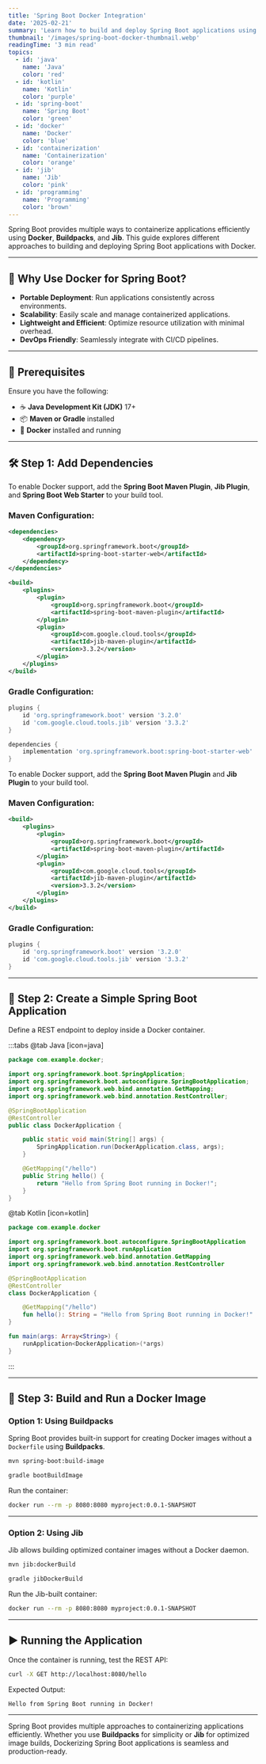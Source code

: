 ```yaml
---
title: 'Spring Boot Docker Integration'
date: '2025-02-21'
summary: 'Learn how to build and deploy Spring Boot applications using Docker with Buildpacks and Jib for efficient containerization.'
thumbnail: '/images/spring-boot-docker-thumbnail.webp'
readingTime: '3 min read'
topics:
  - id: 'java'
    name: 'Java'
    color: 'red'
  - id: 'kotlin'
    name: 'Kotlin'
    color: 'purple'
  - id: 'spring-boot'
    name: 'Spring Boot'
    color: 'green'
  - id: 'docker'
    name: 'Docker'
    color: 'blue'
  - id: 'containerization'
    name: 'Containerization'
    color: 'orange'
  - id: 'jib'
    name: 'Jib'
    color: 'pink'
  - id: 'programming'
    name: 'Programming'
    color: 'brown'
---
```


Spring Boot provides multiple ways to containerize applications efficiently using **Docker**, **Buildpacks**, and **Jib**. This guide explores different approaches to building and deploying Spring Boot applications with Docker.

---

## 🌟 Why Use Docker for Spring Boot?

- **Portable Deployment**: Run applications consistently across environments.
- **Scalability**: Easily scale and manage containerized applications.
- **Lightweight and Efficient**: Optimize resource utilization with minimal overhead.
- **DevOps Friendly**: Seamlessly integrate with CI/CD pipelines.

---

## 🌟 Prerequisites

Ensure you have the following:

- ☕ **Java Development Kit (JDK)** 17+
- 📦 **Maven or Gradle** installed
- 🐳 **Docker** installed and running

---

## 🛠️ Step 1: Add Dependencies

To enable Docker support, add the **Spring Boot Maven Plugin**, **Jib Plugin**, and **Spring Boot Web Starter** to your build tool.

### Maven Configuration:

```xml
<dependencies>
    <dependency>
        <groupId>org.springframework.boot</groupId>
        <artifactId>spring-boot-starter-web</artifactId>
    </dependency>
</dependencies>

<build>
    <plugins>
        <plugin>
            <groupId>org.springframework.boot</groupId>
            <artifactId>spring-boot-maven-plugin</artifactId>
        </plugin>
        <plugin>
            <groupId>com.google.cloud.tools</groupId>
            <artifactId>jib-maven-plugin</artifactId>
            <version>3.3.2</version>
        </plugin>
    </plugins>
</build>
```

### Gradle Configuration:

```groovy
plugins {
    id 'org.springframework.boot' version '3.2.0'
    id 'com.google.cloud.tools.jib' version '3.3.2'
}

dependencies {
    implementation 'org.springframework.boot:spring-boot-starter-web'
}
```

To enable Docker support, add the **Spring Boot Maven Plugin** and **Jib Plugin** to your build tool.

### Maven Configuration:

```xml
<build>
    <plugins>
        <plugin>
            <groupId>org.springframework.boot</groupId>
            <artifactId>spring-boot-maven-plugin</artifactId>
        </plugin>
        <plugin>
            <groupId>com.google.cloud.tools</groupId>
            <artifactId>jib-maven-plugin</artifactId>
            <version>3.3.2</version>
        </plugin>
    </plugins>
</build>
```

### Gradle Configuration:

```groovy
plugins {
    id 'org.springframework.boot' version '3.2.0'
    id 'com.google.cloud.tools.jib' version '3.3.2'
}
```

---

## 📖 Step 2: Create a Simple Spring Boot Application

Define a REST endpoint to deploy inside a Docker container.

:::tabs
@tab Java [icon=java]

```java
package com.example.docker;

import org.springframework.boot.SpringApplication;
import org.springframework.boot.autoconfigure.SpringBootApplication;
import org.springframework.web.bind.annotation.GetMapping;
import org.springframework.web.bind.annotation.RestController;

@SpringBootApplication
@RestController
public class DockerApplication {

    public static void main(String[] args) {
        SpringApplication.run(DockerApplication.class, args);
    }

    @GetMapping("/hello")
    public String hello() {
        return "Hello from Spring Boot running in Docker!";
    }
}
```

@tab Kotlin [icon=kotlin]

```kotlin
package com.example.docker

import org.springframework.boot.autoconfigure.SpringBootApplication
import org.springframework.boot.runApplication
import org.springframework.web.bind.annotation.GetMapping
import org.springframework.web.bind.annotation.RestController

@SpringBootApplication
@RestController
class DockerApplication {

    @GetMapping("/hello")
    fun hello(): String = "Hello from Spring Boot running in Docker!"
}

fun main(args: Array<String>) {
    runApplication<DockerApplication>(*args)
}
```

:::

---

## 🐳 Step 3: Build and Run a Docker Image

### Option 1: Using Buildpacks

Spring Boot provides built-in support for creating Docker images without a `Dockerfile` using **Buildpacks**.

```bash
mvn spring-boot:build-image
```

```bash
gradle bootBuildImage
```

Run the container:

```bash
docker run --rm -p 8080:8080 myproject:0.0.1-SNAPSHOT
```

---

### Option 2: Using Jib

Jib allows building optimized container images without a Docker daemon.

```bash
mvn jib:dockerBuild
```

```bash
gradle jibDockerBuild
```

Run the Jib-built container:

```bash
docker run --rm -p 8080:8080 myproject:0.0.1-SNAPSHOT
```

---

## ▶️ Running the Application

Once the container is running, test the REST API:

```bash
curl -X GET http://localhost:8080/hello
```

Expected Output:

```plaintext
Hello from Spring Boot running in Docker!
```

---

Spring Boot provides multiple approaches to containerizing applications efficiently. Whether you use **Buildpacks** for simplicity or **Jib** for optimized image builds, Dockerizing Spring Boot applications is seamless and production-ready.
